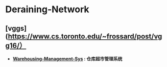 # Deraining-Network

## [vggs](https://www.cs.toronto.edu/~frossard/post/vgg16/）
- **[Warehousing-Management-Sys](https://github.com/RobinSetsuna/Portfolio/tree/master/Warehousing-Management-Sys) : 仓库超市管理系统**
